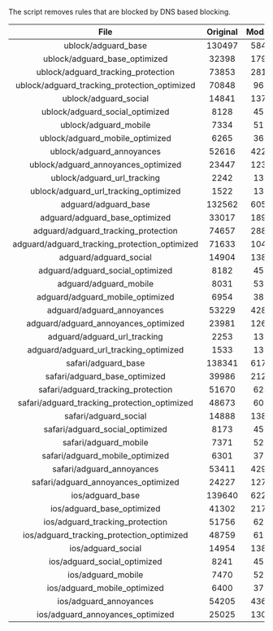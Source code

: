 The script removes rules that are blocked by DNS based blocking.


| File | Original | Modified |
|:----:|:-----:|:-----:|
| ublock/adguard_base | 130497 | 58456 |
| ublock/adguard_base_optimized | 32398 | 17942 |
| ublock/adguard_tracking_protection | 73853 | 28123 |
| ublock/adguard_tracking_protection_optimized | 70848 | 9690 |
| ublock/adguard_social | 14841 | 13756 |
| ublock/adguard_social_optimized | 8128 | 4530 |
| ublock/adguard_mobile | 7334 | 5172 |
| ublock/adguard_mobile_optimized | 6265 | 3692 |
| ublock/adguard_annoyances | 52616 | 42298 |
| ublock/adguard_annoyances_optimized | 23447 | 12327 |
| ublock/adguard_url_tracking | 2242 | 1364 |
| ublock/adguard_url_tracking_optimized | 1522 | 1361 |
| adguard/adguard_base | 132562 | 60562 |
| adguard/adguard_base_optimized | 33017 | 18988 |
| adguard/adguard_tracking_protection | 74657 | 28867 |
| adguard/adguard_tracking_protection_optimized | 71633 | 10418 |
| adguard/adguard_social | 14904 | 13821 |
| adguard/adguard_social_optimized | 8182 | 4581 |
| adguard/adguard_mobile | 8031 | 5359 |
| adguard/adguard_mobile_optimized | 6954 | 3872 |
| adguard/adguard_annoyances | 53229 | 42823 |
| adguard/adguard_annoyances_optimized | 23981 | 12627 |
| adguard/adguard_url_tracking | 2253 | 1373 |
| adguard/adguard_url_tracking_optimized | 1533 | 1370 |
| safari/adguard_base | 138341 | 61762 |
| safari/adguard_base_optimized | 39986 | 21274 |
| safari/adguard_tracking_protection | 51670 | 6248 |
| safari/adguard_tracking_protection_optimized | 48673 | 6096 |
| safari/adguard_social | 14888 | 13802 |
| safari/adguard_social_optimized | 8173 | 4565 |
| safari/adguard_mobile | 7371 | 5214 |
| safari/adguard_mobile_optimized | 6301 | 3728 |
| safari/adguard_annoyances | 53411 | 42924 |
| safari/adguard_annoyances_optimized | 24227 | 12704 |
| ios/adguard_base | 139640 | 62271 |
| ios/adguard_base_optimized | 41302 | 21780 |
| ios/adguard_tracking_protection | 51756 | 6258 |
| ios/adguard_tracking_protection_optimized | 48759 | 6106 |
| ios/adguard_social | 14954 | 13841 |
| ios/adguard_social_optimized | 8241 | 4586 |
| ios/adguard_mobile | 7470 | 5260 |
| ios/adguard_mobile_optimized | 6400 | 3771 |
| ios/adguard_annoyances | 54205 | 43603 |
| ios/adguard_annoyances_optimized | 25025 | 13034 |